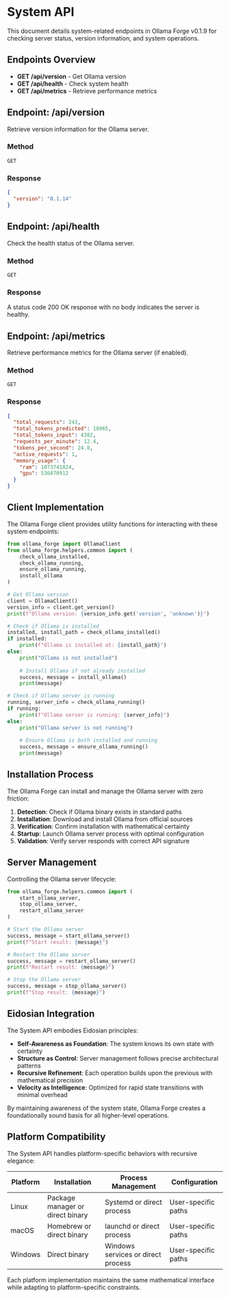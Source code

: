 # System API

This document details system-related endpoints in Ollama Forge v0.1.9 for checking server status, version information, and system operations.

## Endpoints Overview

- **GET /api/version** - Get Ollama version
- **GET /api/health** - Check system health
- **GET /api/metrics** - Retrieve performance metrics

## Endpoint: /api/version

Retrieve version information for the Ollama server.

### Method
`GET`

### Response

```json
{
  "version": "0.1.14"
}
```

## Endpoint: /api/health

Check the health status of the Ollama server.

### Method
`GET`

### Response
A status code 200 OK response with no body indicates the server is healthy.

## Endpoint: /api/metrics

Retrieve performance metrics for the Ollama server (if enabled).

### Method
`GET`

### Response

```json
{
  "total_requests": 243,
  "total_tokens_predicted": 18965,
  "total_tokens_input": 4382,
  "requests_per_minute": 12.4,
  "tokens_per_second": 24.8,
  "active_requests": 1,
  "memory_usage": {
    "ram": 1073741824,
    "gpu": 536870912
  }
}
```

## Client Implementation

The Ollama Forge client provides utility functions for interacting with these system endpoints:

```python
from ollama_forge import OllamaClient
from ollama_forge.helpers.common import (
    check_ollama_installed,
    check_ollama_running,
    ensure_ollama_running,
    install_ollama
)

# Get Ollama version
client = OllamaClient()
version_info = client.get_version()
print(f"Ollama version: {version_info.get('version', 'unknown')}")

# Check if Ollama is installed
installed, install_path = check_ollama_installed()
if installed:
    print(f"Ollama is installed at: {install_path}")
else:
    print("Ollama is not installed")
    
    # Install Ollama if not already installed
    success, message = install_ollama()
    print(message)

# Check if Ollama server is running
running, server_info = check_ollama_running()
if running:
    print(f"Ollama server is running: {server_info}")
else:
    print("Ollama server is not running")
    
    # Ensure Ollama is both installed and running
    success, message = ensure_ollama_running()
    print(message)
```

## Installation Process

The Ollama Forge can install and manage the Ollama server with zero friction:

1. **Detection**: Check if Ollama binary exists in standard paths
2. **Installation**: Download and install Ollama from official sources
3. **Verification**: Confirm installation with mathematical certainty  
4. **Startup**: Launch Ollama server process with optimal configuration
5. **Validation**: Verify server responds with correct API signature

## Server Management

Controlling the Ollama server lifecycle:

```python
from ollama_forge.helpers.common import (
    start_ollama_server,
    stop_ollama_server,
    restart_ollama_server
)

# Start the Ollama server
success, message = start_ollama_server()
print(f"Start result: {message}")

# Restart the Ollama server
success, message = restart_ollama_server()
print(f"Restart result: {message}")

# Stop the Ollama server
success, message = stop_ollama_server()
print(f"Stop result: {message}")
```

## Eidosian Integration

The System API embodies Eidosian principles:

- **Self-Awareness as Foundation**: The system knows its own state with certainty
- **Structure as Control**: Server management follows precise architectural patterns
- **Recursive Refinement**: Each operation builds upon the previous with mathematical precision
- **Velocity as Intelligence**: Optimized for rapid state transitions with minimal overhead

By maintaining awareness of the system state, Ollama Forge creates a foundationally sound basis for all higher-level operations.

## Platform Compatibility

The System API handles platform-specific behaviors with recursive elegance:

| Platform | Installation | Process Management | Configuration |
|----------|--------------|-------------------|--------------|
| Linux    | Package manager or direct binary | Systemd or direct process | User-specific paths |
| macOS    | Homebrew or direct binary | launchd or direct process | User-specific paths |
| Windows  | Direct binary | Windows services or direct process | User-specific paths |

Each platform implementation maintains the same mathematical interface while adapting to platform-specific constraints.